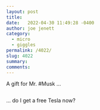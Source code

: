 ```yaml
---
layout: post
title:  
date:   2022-04-30 11:49:28 -0400
author: joe jenett
category:
  - micro
  - giggles
permalink: /4022/
slug: 4022
summary:
comments: 
---
```

A gift for Mr. \#Musk ...

<img src="https://simply.joejenett.com/images/ttwitter.png" alt="">

... do I get a free Tesla now?

<a style="display:none;" href="https://brid.gy/publish/twitter"><small>(cross-posted to twitter)</small></a>
<data class="p-bridgy-omit-link" value="false"></data>